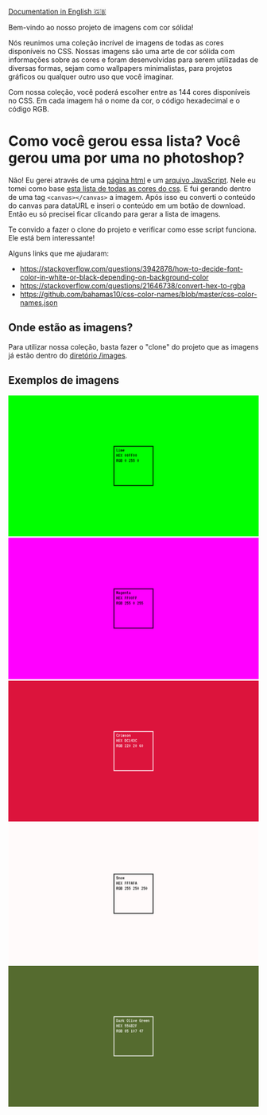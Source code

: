 [Documentation in English 🇬🇧](README.md)

Bem-vindo ao nosso projeto de imagens com cor sólida!

Nós reunimos uma coleção incrível de imagens de todas as cores disponíveis no CSS. Nossas imagens são uma arte de cor sólida com informações sobre as cores e foram desenvolvidas para serem utilizadas de diversas formas, sejam como wallpapers minimalistas, para projetos gráficos ou qualquer outro uso que você imaginar.

Com nossa coleção, você poderá escolher entre as 144 cores disponíveis no CSS. Em cada imagem há o nome da cor, o código hexadecimal e o código RGB.

# Como você gerou essa lista? Você gerou uma por uma no photoshop?

Não! Eu gerei através de uma [página html](/index.html) e um [arquivo JavaScript](/index.js). Nele eu tomei como base [esta lista de todas as cores do css](https://github.com/bahamas10/css-color-names/blob/master/css-color-names.json). E fui gerando dentro de uma tag `<canvas></canvas>` a imagem. Após isso eu converti o conteúdo do canvas para dataURL e inseri o conteúdo em um botão de download. Então eu só precisei ficar clicando para gerar a lista de imagens.

Te convido a fazer o clone do projeto e verificar como esse script funciona. Ele está bem interessante!

Alguns links que me ajudaram:
- https://stackoverflow.com/questions/3942878/how-to-decide-font-color-in-white-or-black-depending-on-background-color
- https://stackoverflow.com/questions/21646738/convert-hex-to-rgba
- https://github.com/bahamas10/css-color-names/blob/master/css-color-names.json

## Onde estão as imagens?

Para utilizar nossa coleção, basta fazer o "clone" do projeto que as imagens já estão dentro do [diretório /images](/images).

## Exemplos de imagens

![image exemple](/images/lime.png)
![image exemple](/images/magenta.png)
![image exemple](/images/crimson.png)
![image exemple](/images/snow.png)
![image exemple](/images/dark%20olive%20green.png)
